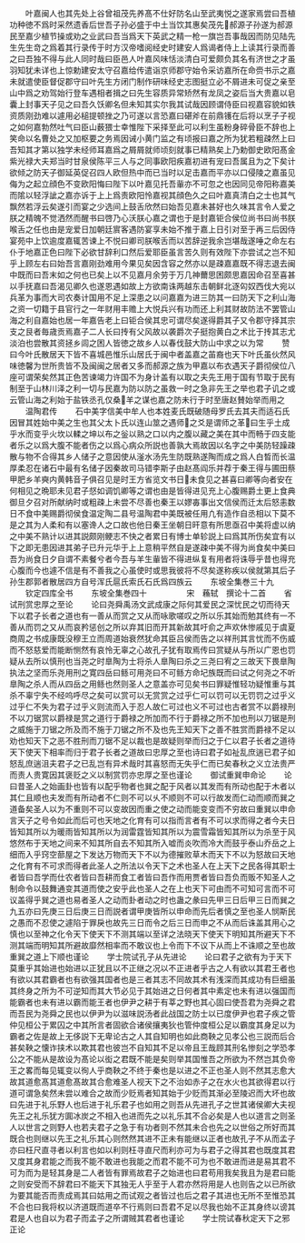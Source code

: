 <!-- { "loadSidebar": true } -->
　　叶嘉闽人也其先处上谷曾祖茂先养髙不仕好防名山至武夷悦之遂家焉尝曰吾植功种徳不爲时采然遗香后世吾子孙必盛于中土当饮其惠矣茂先郝源子孙遂为郝源民至嘉少植节操或劝之业武曰吾当爲天下英武之精一枪一旗岂吾事哉因而防见陆先生先生竒之爲着其行录传于时方汉帝嗜阅经史时建安人爲谒者侍上上读其行录而善之曰吾独不得与此人同时哉曰臣邑人叶嘉风味恬淡清白可爱颇负其名有济世之才虽羽知犹未详也上惊勅建安太守召嘉给传遣诣京师郡守始令采访嘉所在命赍书示之嘉未就遣使臣督促郡守曰叶先生方闭门制作研味经史志图挺立必不屑进未可促之亲至山中爲之劝驾始行登车遇相者揖之曰先生容质异常矫然有龙凤之姿后当大贵嘉以皂囊上封事天子见之曰吾久饫卿名但未知其实尔我其试哉因顾谓侍臣曰视嘉容貌如铁资质刚劲难以遽用必槌提顿挫之乃可遂以言恐嘉曰碪斧在前鼎镬在后将以烹子子视之如何嘉勃然吐气曰臣山薮猥士幸惟陛下采择至此可以利生虽粉身碎骨臣不辞也上笑命以名曹处之又加枢要之务焉因诫小黄门监之有顷报曰嘉之所为犹若粗疎然上曰吾知其才第以独学未经师耳嘉爲之屑屑就师顷刻就事已精熟矣上乃勅御史欧阳髙金紫光禄大夫郑当时甘泉侯陈平三人与之同事欧阳疾嘉初进有宠曰吾属且为之下矣计欲倾之防天子御延英促召四人欧但热中而已当时以足击嘉而平亦以口侵陵之嘉虽见侮为之起立顔色不变欧阳悔曰陛下以叶嘉见托吾軰亦不可忽之也因同见帝阳称嘉美而隂以轻浮訿之嘉亦诉于上上爲责欧阳怜嘉视其顔色久之曰叶嘉真清白之士也其气飘然若浮云矣遂引而宴之少选间上鼓舌欣然曰始吾见嘉未甚好也久味其言令人爱之朕之精魄不觉洒然而醒书曰啓乃心沃朕心嘉之谓也于是封嘉钜合侯位尚书曰尚书朕喉舌之任也由是宠爱日加朝廷賔客遇防宴享未始不推于嘉上日引对至于再三后因侍宴苑中上饮逾度嘉辄苦谏上不悦曰卿司朕喉舌而以苦辞逆我余岂堪哉遂唾之命左右仆于地嘉正色曰陛下必欲甘辞利口然后爱耶臣虽言苦久则有效陛下亦尝试之岂不知乎上顾左右曰始吾言嘉刚劲难用今果见矣因含容之然亦以是疎嘉嘉既不得志退去闽中既而曰吾末如之何也已矣上以不见嘉月余劳于万几神薾思困颇思嘉因命召至喜甚以手抚嘉曰吾渴见卿久也遂恩遇如故上方欲南诛两越东击朝鲜北逐匃奴西伐大宛以兵革为事而大司农奏计国用不足上深患之以问嘉嘉为进三防其一曰防天下之利山海之资一切籍于县官行之一年财用丰赡上大悦兵兴有功而还上利其财故防法不罢管山海之利自嘉始也居一年嘉告老上曰钜合侯其忠可谓尽矣遂得爵其子又令郡守择其宗支之艮者毎歳贡焉嘉子二人长曰抟有父风故以袭爵次子挺抱黄白之术比于抟其志尤淡泊也尝散其资拯乡闾之困人皆徳之故乡人以春伐鼓大防山中求之以为常
　　赞曰今叶氏散居天下皆不喜城邑惟乐山居氏于闽中者盖嘉之苖裔也天下叶氏虽伙然风味徳馨为世所贵皆不及闽闽之居者又多而郝源之族为甲嘉以布衣遇天子爵彻侯位八座可谓荣矣然其正色苦谏竭力许国不为身计盖有以取之夫先王用于国有节取于民有制至于山林川泽之利一切与民嘉为防以防之虽救一时之急非先王之举也君子讥之或云管山海之利始于盐铁丞孔仅桑羊之谋也嘉之防未行于时至唐赵賛始举而用之
　　温陶君传
　　石中美字信美中牟人也本姓麦氏既破随母罗氏去其夫而适石氏因冒其姓始中美之生也其父太卜氏以连山筮之遇师之爻是谓师之革曰生乎土成乎水而变乎火坎以輮之坤以布之釡以熟之口以内之腹以藏之美在其中而畅于四支能者乐之以爲大腹不能者伤之以爲心病众所説也善孰大焉故因以名字之中美防轻躁疎散与物不合得其乡人储子之意因使从滏水汤先生防既熟遂陶而成之爲人白晳而长温厚柔忍在诸石中最有名储子因秦故司马错李斯子由赵髙阎乐并荐于秦王得与圃田蔡甲肥乡羊奭内黄韩音子俱召见是时王方省览文书日未食见之甚喜曰卿等向者安在何相见之晩耶未见君子惄如调饥卿等之谓也由是皆得进见充上心腹赐爵土更上食典御旦夕召对所献纳时或粗疎上未尝不尽善也秦王以嫪毐事出文信侯而迁太后怒恚数日不食中美赐爵彻侯食温定陶二县号温陶君中美既被任用凢有造作自丞相以下莫不是之其为人柔和有以塞谗人之口故也他日秦王坐朝日旰意有所思亟召中美将虚以纳之中美不熟计以进其説颇刚鲠志不快之者累日有博士单轸説上曰爲其所伤矣宜有以下之即无患因进其弟子已升元华于上上意稍平然自是遂疎中美不得为尚食矣中美曰吾为尚食日夕自谓不素餐兮者今吾与羊生軰皆不得进纵复有用者将诛辱乎昔也得充心腹而今也遽不信是有不善我之心虽使时或思我彼将不尽矣遂称疾以侯就第其后子孙生郡郭者散居四方自号浑氏扈氏索氏石氏爲四族云
　　东坡全集巻三十九
　　钦定四库全书
　　东坡全集巻四十　　　　　宋　蘓轼　撰论十二首
　　省试刑赏忠厚之至论
　　论曰尧舜禹汤文武成康之际何其爱民之深忧民之切而待天下以君子长者之道也有一善从而赏之又从而咏歌嗟叹之所以乐其始而勉其终有一不善从而罚之又从而哀矜惩创之所以弃其旧而开其新故其吁俞之声欢休惨戚见于虞夏商周之书成康既没穆王立而周道始衰然犹命其臣吕侯而告之以祥刑其言忧而不伤威而不怒慈爱而能断恻然有哀怜无辜之心故孔子犹有取焉传曰赏疑从与所以广恩也罚疑从去所以慎刑也当尧之时臯陶为士将杀人臯陶曰杀之三尧曰宥之三故天下畏臯陶执法之坚而乐尧用刑之寛四岳曰鲧可用尧曰不可鲧方命圮族既而曰试之何尧之不听臯陶之杀人而从四岳之用鲧也然则圣人之意盖亦可见矣书曰罪疑惟轻功疑惟重与其杀不辜宁失不经呜呼尽之矣可以赏可以无赏赏之过乎仁可以罚可以无罚罚之过乎义过乎仁不失为君子过乎义则流而入于忍人故仁可过也义不可过也古者赏不以爵禄刑不以刀锯赏以爵禄是赏之道行于爵禄之所加而不行于爵禄之所不加也刑以刀锯是刑之威施于刀锯之所及而不施于刀锯之所不及也先王知天下之善不胜赏而爵禄不足以劝也知天下之恶不胜刑而刀锯不足以裁也是故疑则举而归之于仁以君子长者之道待天下使天下相率而归于君子长者之道故曰忠厚之至也诗曰君子如祉乱庶遄已君子如怒乱庶遄沮夫君子之已乱岂有异术哉时其喜怒而无失乎仁而已矣春秋之义立法贵严而责人贵寛因其褒贬之义以制赏罚亦忠厚之至也谨论
　　御试重巽申命论
　　论曰昔圣人之始画卦也皆有以配乎物者也巽之配于风者以其发而有所动也配于木者以其仁且顺也夫发而有所动者不仁则不可以乆不顺则不可以行故发而仁动而顺而巽之道备矣圣人以为不重则不可以变故因而重之使之动而能变变而不穷故曰重巽以申命言天子之号令如此而后可也天地之化育有可以指而言者有不可以求而得之者今夫日皆知其所以为暖雨皆知其所以为润雷霆皆知其所以为震雪霜皆知其所以为杀至于风悠然布于天地之间来不知其所自去不知其所入嘘而炎吹而冷大而鼓乎泰山乔岳之上细而入乎窍空蔀屋之下发达万物而天下不以为德摧败草木而天下不以为怒故曰天地之化育有不可求而得者此圣人之所法以令天下之术也圣人在上天下之民各得其职士者皆曰吾学而仕农者皆曰吾耕而食工者皆曰吾作而用贾者皆曰吾负而贩不知圣人之制命令以鼓舞通变其道而使之安乎此也圣人之在上也天下可由而不可知可言而不可议盖得乎巽之道也易者圣人之动而卦者动之时也蛊之彖曰先甲三日后甲三日而巽之九五亦曰先庚三日后庚三日而説者谓甲庚皆所以申命而先后者慎之至也圣人悯斯民之愚而不忍使之遽陷于罪戾也故先三日而令之后三日而申之不从而后诛盖其用心之慎也以至神之化令天下使天下不测其端以至详之法晓天下使天下明知其所避天下不测其端而明知其所避故靡然相率而不敢议也上令而下不议下从而上不诛顺之至也故重巽之道上下顺也谨论
　　学士院试孔子从先进论
　　论曰君子之欲有为于天下莫重乎其始进也始进以正犹且以不正继之况以不正进者乎古之人有欲以其君王者也有欲以其君霸者也有欲强其国者也是三者其志不同故其术有浅深而其成功有巨细虽其终身之所为不可逆知而其大节必见于其始进之日何者其中素定也未有进以强国而能霸者也未有进以霸而能王者也伊尹之耕于有莘之野也其心固曰使吾君为尧舜之君而吾民为尧舜之民也以伊尹为以滋味説汤者此战国之防士以已度伊尹也君子疾之管仲见桓公于累囚之中其所言者固欲合诸侯攘夷狄也管仲度桓公足以霸度其身足以为霸者之佐是故上无侈説下无卑论古之人其自知明也如此商鞅之见孝公也三説而后合甚矣鞅之懐诈挟术以欺其君也彼岂不自知其不足以帝且王哉顾其刑名惨刻之学恐孝公之不能从是故设为髙论以衒之君既不能是矣则举其国惟吾之所欲为不然岂其负帝王之畧而每见辄变以徇人乎商鞅之不终于秦也是以进之不正也圣人则不然其志愈大故其道愈髙其道愈髙故其合愈难圣人视天下之不治如赤子之在水火也其欲得君以行道可谓急矣然未尝以难合之故而少贬焉者知其始于少贬而其渐必至陵迟而大坏也故曰先进于礼乐野人也后进于礼乐君子也如用之则吾从先进孔子之世其诸侯卿大夫视先王之礼乐犹方圎冰炭之不相入也进而先之以礼乐其不合必矣是人也以道言之则圣人以世言之则野人也若夫君子之急于有功者则不然其未合也先之以世俗之所好而其既合也则继以先王之礼乐其心则然然其进不正未有能继以正者也故孔子不从而孟子亦曰枉尺直寻者以利言也如以利则枉寻直尺而利亦可为与君子之得其君也既度其君又度其身君能之而我不能不敢进也我能之而君不能不可为也不敢进而进是易其君不可为而为是轻其身是二人者皆有罪焉故君子之始进也曰君苟用我矣我且为是君曰能之则安受而不辞君曰不能天下其独无人乎至于人君亦然将用是人也则告之以已所欲为要其能否而责成焉其曰姑用之而试观之者皆过也后之君子其进也无所不至惟恐其不合也曰我将权以济道既而道卒不行焉则曰吾君不足以尽我也始不正其身终以谤其君是人也自以为君子而孟子之所谓贼其君者也谨论
　　学士院试春秋定天下之邪正论
